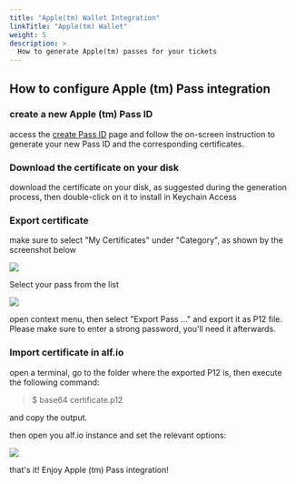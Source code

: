```yaml
---
title: "Apple(tm) Wallet Integration"
linkTitle: "Apple(tm) Wallet"
weight: 5
description: >
  How to generate Apple(tm) passes for your tickets
---
```


## How to configure Apple (tm) Pass integration

### create a new Apple (tm) Pass ID

access the [create Pass ID](https://developer.apple.com/account/ios/identifier/passTypeId/create) page and follow the on-screen instruction to generate your new Pass ID and the corresponding certificates.

### Download the certificate on your disk

download the certificate on your disk, as suggested during the generation process, then double-click on it to install in Keychain Access

### Export certificate

make sure to select "My Certificates" under "Category", as shown by the screenshot below

![](/img/configuration/apple-pass/category.png)

Select your pass from the list

![](/img/configuration/apple-pass/export.png)

open context menu, then select "Export Pass ..." and export it as P12 file.
Please make sure to enter a strong password, you'll need it afterwards.

### Import certificate in alf.io

open a terminal, go to the folder where the exported P12 is, then execute the following command:

> $ base64 certificate.p12

and copy the output.

then open you alf.io instance and set the relevant options:

![](/img/configuration/apple-pass/alfio-options.png)

that's it! Enjoy Apple (tm) Pass integration!
